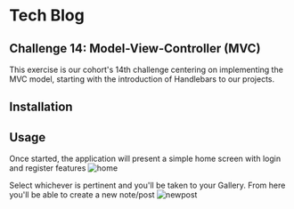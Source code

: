 # Tech Blog
## Challenge 14: Model-View-Controller (MVC)
This exercise is our cohort's 14th challenge centering on implementing the MVC model, starting with the introduction of Handlebars to our projects.
## Installation
## Usage
Once started, the application will present a simple home screen with login and register features
![home](https://user-images.githubusercontent.com/108553499/212456885-5f225f83-fc47-411a-9431-da4ddae85592.jpg)

Select whichever is pertinent and you'll be taken to your Gallery. From here you'll be able to create a new note/post
![newpost](https://user-images.githubusercontent.com/108553499/212456891-71b86d07-81fe-4277-8989-ecf7250c30da.jpg)


